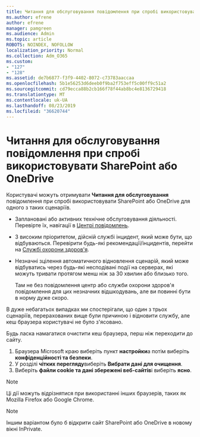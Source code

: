 ```yaml
---
title: Читання для обслуговування повідомлення при спробі використовувати SharePoint або OneDrive
ms.author: efrene
author: efrene
manager: pamgreen
ms.audience: Admin
ms.topic: article
ROBOTS: NOINDEX, NOFOLLOW
localization_priority: Normal
ms.collection: Adm_O365
ms.custom:
- "127"
- "128"
ms.assetid: de7b6877-f3f9-4402-8072-c73783aaccaa
ms.openlocfilehash: 5b1e56253d6deeb0f9ba2f753eff5c00ff9c51a2
ms.sourcegitcommit: cd79ecca88b2cb166f78f44ab8bc4e8136729418
ms.translationtype: MT
ms.contentlocale: uk-UA
ms.lasthandoff: 08/23/2019
ms.locfileid: "36620744"
---
```

# <a name="read-only-for-maintenance-message-when-attempting-to-use-sharepoint-or-onedrive"></a>Читання для обслуговування повідомлення при спробі використовувати SharePoint або OneDrive

Користувачі можуть отримувати **Читання для обслуговування** повідомлення при спробі використовувати SharePoint або OneDrive для одного з таких сценаріїв. 

-   Заплановані або активних технічне обслуговування діяльності.  Перевірте їх, навігації в [Центрі повідомлень](https://portal.office.com/adminportal/home#/messagecenter).
-   З високим пріоритетом, дійсній службі інцидент, який може бути, що відбуваються. Перевірити будь-які рекомендації/інцидентів, перейти на [Службі охорони здоров'я](https://portal.office.com/adminportal/home#/servicehealth).
-   Незначні зцілення автоматичного відновлення сценарій, який може відбуватись через будь-які несподівані події на серверах, які можуть тривати протягом менш ніж за 30 хвилин або близько того. 
    
    Там не без повідомлення центр або служби охорони здоров'я повідомлення для цих незначних відшкодувань, але ви повинні бути в норму дуже скоро.

В дуже небагатьох випадках ми спостерігали, що один з трьох сценаріїв, перерахованих вище були причиною і відновити службу, але кеш браузера користувачі не було з'ясовано.

Будь ласка намагатися очистити кеш браузера, перш ніж переходити до сайту.

1. Браузера Microsoft краю виберіть пункт **настройки**а потім виберіть **конфіденційності та безпеки**.
2. У розділі **чітких перегляду**виберіть **Вибрати дані для очищення**.
3. Виберіть **файли cookie та дані збережені веб-сайтів**і виберіть **ясно**.

>[!Note] 
> Ці дії можуть відрізнятися при використанні інших браузерів, таких як Mozilla Firefox або Google Chrome.

>[!Note] 
> Іншим варіантом було б відкрити сайт SharePoint або OneDrive в новому вікні InPrivate.